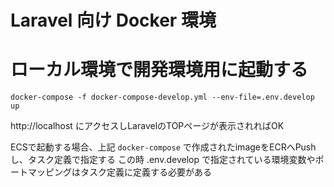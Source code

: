# Laravel 向け Docker 環境

# ローカル環境で開発環境用に起動する

```
docker-compose -f docker-compose-develop.yml --env-file=.env.develop up
```

http://localhost にアクセスしLaravelのTOPページが表示されればOK

ECSで起動する場合、上記 `docker-compose` で作成されたimageをECRへPushし、タスク定義で指定する
この時 .env.develop で指定されている環境変数やポートマッピングはタスク定義に定義する必要がある